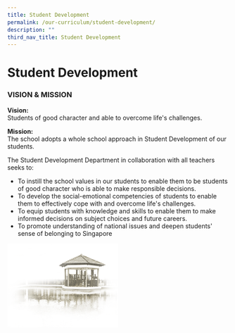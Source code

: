 ```yaml
---
title: Student Development
permalink: /our-curriculum/student-development/
description: ""
third_nav_title: Student Development
---
```

# **Student Development**

### VISION &amp; MISSION

**Vision:**   
Students of good character and able to overcome life's challenges.

  

**Mission:**   
The school adopts a whole school approach in Student Development of our students.

The Student Development Department in collaboration with all teachers seeks to:

*   To instill the school values in our students to enable them to be students of good character who is able to make responsible decisions.
*   To develop the social-emotional competencies of students to enable them to effectively cope with and overcome life's challenges.
*   To equip students with knowledge and skills to enable them to make informed decisions on subject choices and future careers.
*   To promote understanding of national issues and deepen students' sense of belonging to Singapore

<img src="/images/pavilion.png" style="width:50%">